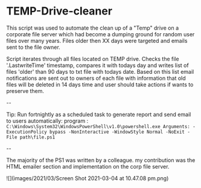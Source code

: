 # TEMP-Drive-cleaner

This script was used to automate the clean up of a "Temp" drive on a corporate file server which had become a dumping ground for random user files over many years. Files older then XX days were targeted and emails sent to the file owner.

Script iterates through all files located on TEMP drive. Checks the file '.LastwriteTime' timestamp, compares it with todays day and writes list of files 'older' than 90 days to txt file with todays date. Based on this list email notifications are sent out to owners of each file with information that old files will be deleted in 14 days time and user should take actions if wants to preserve them.

--

Tip: Run fortnightly as a scheduled task to generate report and send email to users automatically: program : `C:\Windows\System32\WindowsPowerShell\v1.0\powershell.exe Arguments: -ExecutionPolicy bypass -NonInteractive -WindowStyle Normal -NoExit -File path\file.ps1`

--

The majority of the PS1 was written by a colleague. my contribution was the HTML emailer section and implementation on the corp file server.

![](images/2021/03/Screen Shot 2021-03-04 at 10.47.08 pm.png)
